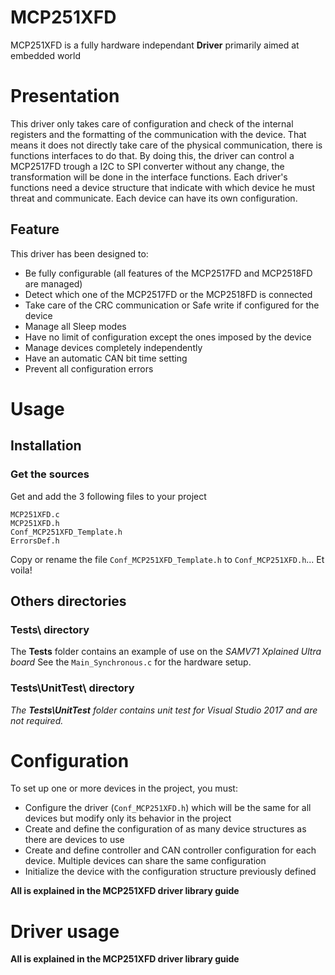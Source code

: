 # MCP251XFD
MCP251XFD is a fully hardware independant **Driver** primarily aimed at embedded world

# Presentation
This driver only takes care of configuration and check of the internal registers and the formatting of the communication with the device. That means it does not directly take care of the physical communication, there is functions interfaces to do that. By doing this, the driver can control a MCP2517FD trough a I2C to SPI converter without any change, the transformation will be done in the interface functions.
Each driver's functions need a device structure that indicate with which device he must threat and communicate. Each device can have its own configuration.

## Feature

This driver has been designed to:
* Be fully configurable (all features of the MCP2517FD and MCP2518FD are managed)
* Detect which one of the MCP2517FD or the MCP2518FD is connected
* Take care of the CRC communication or Safe write if configured for the device
* Manage all Sleep modes
* Have no limit of configuration except the ones imposed by the device
* Manage devices completely independently
* Have an automatic CAN bit time setting
* Prevent all configuration errors

# Usage

## Installation

### Get the sources
Get and add the 3 following files to your project
```
MCP251XFD.c
MCP251XFD.h
Conf_MCP251XFD_Template.h
ErrorsDef.h
```
Copy or rename the file `Conf_MCP251XFD_Template.h` to `Conf_MCP251XFD.h`... Et voila!

## Others directories

### Tests\ directory
The **Tests** folder contains an example of use on the _SAMV71 Xplained Ultra board_
See the `Main_Synchronous.c` for the hardware setup.

### Tests\UnitTest\ directory
_The **Tests\UnitTest** folder contains unit test for Visual Studio 2017 and are not required._

# Configuration
To set up one or more devices in the project, you must:
* Configure the driver (`Conf_MCP251XFD.h`) which will be the same for all devices but modify only its behavior in the project
* Create and define the configuration of as many device structures as there are devices to use
* Create and define controller and CAN controller configuration for each device. Multiple devices can share the same configuration
* Initialize the device with the configuration structure previously defined

**All is explained in the MCP251XFD driver library guide**

# Driver usage

**All is explained in the MCP251XFD driver library guide**